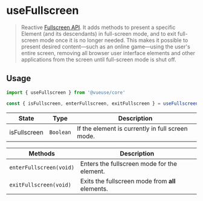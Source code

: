 # useFullscreen

> Reactive [Fullscreen API](https://developer.mozilla.org/en-US/docs/Web/API/Fullscreen_API). It adds methods to present a specific Element (and its descendants) in full-screen mode, and to exit full-screen mode once it is no longer needed. This makes it possible to present desired content—such as an online game—using the user's entire screen, removing all browser user interface elements and other applications from the screen until full-screen mode is shut off.

## Usage

```js
import { useFullscreen } from '@vueuse/core'

const { isFullscreen, enterFullscreen, exitFullscreen } = useFullscreen()
```

| State        | Type      | Description                                      |
| ------------ | --------- | ------------------------------------------------ |
| isFullscreen | `Boolean` | If the element is currently in full screen mode. |

| Methods                 | Description                                      |
| ----------------------- | ------------------------------------------------ |
| `enterFullscreen(void)` | Enters the fullscreen mode for the element.      |
| `exitFullscreen(void)`  | Exits the fullscreen mode from **all** elements. |

